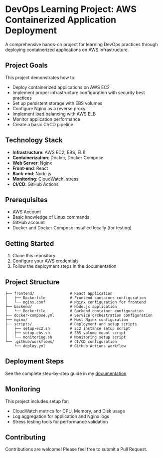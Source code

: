 # DevOps Learning Project: AWS Containerized Application Deployment

A comprehensive hands-on project for learning DevOps practices through deploying containerized applications on AWS infrastructure.

## Project Goals

This project demonstrates how to:

- Deploy containerized applications on AWS EC2
- Implement proper infrastructure configuration with security best practices
- Set up persistent storage with EBS volumes
- Configure Nginx as a reverse proxy
- Implement load balancing with AWS ELB
- Monitor application performance
- Create a basic CI/CD pipeline

## Technology Stack

- **Infrastructure**: AWS EC2, EBS, ELB
- **Containerization**: Docker, Docker Compose
- **Web Server**: Nginx
- **Front-end**: React
- **Back-end**: Node.js
- **Monitoring**: CloudWatch, stress
- **CI/CD**: GitHub Actions

## Prerequisites

- AWS Account
- Basic knowledge of Linux commands
- GitHub account
- Docker and Docker Compose installed locally (for testing)

## Getting Started

1. Clone this repository
2. Configure your AWS credentials
3. Follow the deployment steps in the documentation

## Project Structure

```
├── frontend/                # React application
│   ├── Dockerfile           # Frontend container configuration
│   └── nginx.conf           # Nginx configuration for frontend
├── backend/                 # Node.js application
│   └── Dockerfile           # Backend container configuration
├── docker-compose.yml       # Service orchestration configuration
├── nginx/                   # Host Nginx configuration
├── scripts/                 # Deployment and setup scripts
│   ├── setup-ec2.sh         # EC2 instance setup script
│   ├── setup-ebs.sh         # EBS volume mount script
│   └── monitoring.sh        # Monitoring setup script
└── .github/workflows/       # CI/CD configuration
    └── deploy.yml           # GitHub Actions workflow
```

## Deployment Steps

See the complete step-by-step guide in my [documentation](LINK_TO_DOCUMENTATION).

## Monitoring

This project includes setup for:
- CloudWatch metrics for CPU, Memory, and Disk usage
- Log aggregation for application and Nginx logs
- Stress testing tools for performance validation

## Contributing

Contributions are welcome! Please feel free to submit a Pull Request.
